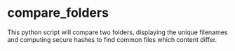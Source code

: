 # compare_folders
This python script will compare two folders, displaying the unique filenames and computing secure hashes to find common files which content differ.
